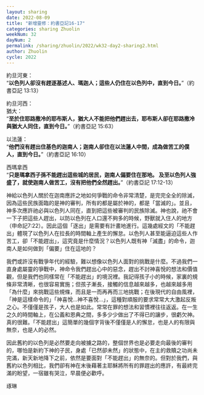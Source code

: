 ```yaml
---
layout: sharing
date: 2022-08-09
title: "新增靈修：約書亞記16-17"
categories: sharing Zhuolin
weekNum: 32
dayNum: 2
permalink: /sharing/zhuolin/2022/wk32-day2-sharing2.html
author: Zhuolin
cycle: 2022
---  
```


約旦河東：  
“**以色列人卻沒有趕逐基述人、瑪迦人；這些人仍住在以色列中，直到今日。**”（‭‭約書亞記‬ ‭13:13‬）

約旦河西：  
猶大：  
“**至於住耶路撒冷的耶布斯人，猶大人不能把他們趕出去，耶布斯人卻在耶路撒冷與猶大人同住，直到今日。**”（約書亞記‬ ‭15:63‬）

以法蓮：  
“**他們沒有趕出住基色的迦南人；迦南人卻住在以法蓮人中間，成為做苦工的僕人，直到今日。**”（約書亞記‬ ‭16:10‬）

西瑪拿西  
“**只是瑪拿西子孫不能趕出這些城的居民，迦南人偏要住在那地。 及至以色列人強盛了，就使迦南人做苦工，沒有把他們全然趕出。**”（‭‭約書亞記‬ ‭17:12-13‬）

神給以色列人關於在迦南應許之地如何爭戰的命令非常清楚，是完完全全的除滅，因為這些民族面臨的是神的審判，所有的都是屬於神的，都是「當滅的」。並且，神多次應許祂必與以色列人同在，直到把這些被審判的民族除滅。神也說，祂不會一下子把這些人趕出，以防以色列在人口還不夠多的時候，野獸就入住人的地方（申命記7:22）。因此這個「逐出」是需要有計畫地進行。這幾處經文的「不能趕出」體現了以色列人在拉長的時間軸上產生的懈怠。以色列人甚至能逼迫這些人作苦工，卻「不能趕出」，這究竟是什麼情況？以色列人既有神「滅盡」的命令，迦南人是如何做到「偏要」住在這地的？

我們或許沒有戰爭年代的經驗，難以想像以色列人面對的挑戰是什麼。不過我們一直身處屬靈的爭戰中，神命令我們趕出心中的惡念，趕出不討神喜悅的想法和價值觀，但是我們也同樣常在「不能趕出」的境況裡。我記得孩子小的時候，家裏的規條非常清晰，也很容易實施；但孩子漸長，接觸的信息越來越多，也越來越多用「為什麼」來挑戰這些規條，而且是一而再再而三地挑戰；在後現代的自由風裡，「神是這樣命令的」「神喜悅…神不喜悅…」，這種對順服的要求常常大大激起反叛之心。不僅僅是孩子，大人也是如此。常常在罪的想法和習慣裡往往返返。在一生之久的時間軸上，在公義和恩典之間，多多少少做出了不得已的讓步，很虧欠神。真的很難。「不能趕出」這簡單的幾個字背後不僅僅是人的懈怠，也是人的有限與無奈，也是人的必然。

因此舊約的以色列是必然要走向被擄之路的，整個世界也是必要走向最後的審判的，哪怕是新約下神的子民，身處「已然卻未然」的狀態中，在主的救贖之功尚未完滿，新天新地降下之前，依然是要面對「不能趕出」的無奈的。但對於我們，與舊約以色列相比，我們卻有神在末後藉著主耶穌將所有的罪趕出的應許，有最終完滿的盼望，一宿雖有哭泣，早晨便必歡呼。


琢琳
